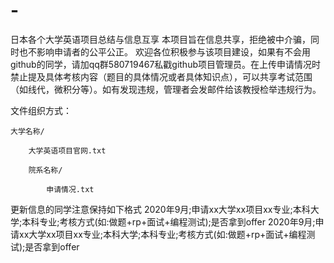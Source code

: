 # -
日本各个大学英语项目总结与信息互享
本项目旨在信息共享，拒绝被中介骗，同时也不影响申请者的公平公正。
欢迎各位积极参与该项目建设，如果有不会用github的同学，请加qq群580719467私戳github项目管理员。在上传申请情况时禁止提及具体考核内容（题目的具体情况或者具体知识点），可以共享考试范围（如线代，微积分等）。如有发现违规，管理者会发邮件给该教授检举违规行为。

文件组织方式：


	大学名称/
		
		大学英语项目官网.txt
	
		院系名称/
	
			申请情况.txt
			
			
			
更新信息的同学注意保持如下格式
2020年9月;申请xx大学xx项目xx专业;本科大学;本科专业;考核方式(如:做题+rp+面试+编程测试);是否拿到offer
2020年9月;申请xx大学xx项目xx专业;本科大学;本科专业;考核方式(如:做题+rp+面试+编程测试);是否拿到offer
